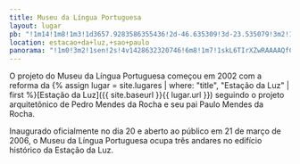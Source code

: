 ```yaml
---
title: Museu da Língua Portuguesa
layout: lugar
pb: "!1m14!1m8!1m3!1d3657.9283586355436!2d-46.635309!3d-23.535079!3m2!1i1024!2i768!4f13.1!3m3!1m2!1s0x94ce58593946291b%3A0x831e609593a69549!2sLuz+Station!5e0!3m2!1sen!2sbr!4v1427340159903"
location: estacao+da+luz,+sao+paulo
panorama: "!1m0!3m2!1sen!2s!4v1428632320746!6m8!1m7!1skL6TIrXZwRAAAAQfCaeurA!2m2!1d-23.534858!2d-46.634528!3f306.74684676012646!4f1.6907753598105302!5f0.7820865974627469"
---
```

O projeto do Museu da Língua Portuguesa começou em 2002 com a reforma da {% assign lugar = site.lugares | where: "title", "Estação da Luz" | first %}[Estação da Luz]({{ site.baseurl }}{{ lugar.url }}) seguindo o projeto arquitetônico de Pedro Mendes da Rocha e seu pai Paulo Mendes da Rocha.

Inaugurado oficialmente no dia 20 e aberto ao público em 21 de março de 2006, o Museu da Língua Portuguesa ocupa três andares no edifício histórico da Estação da Luz.